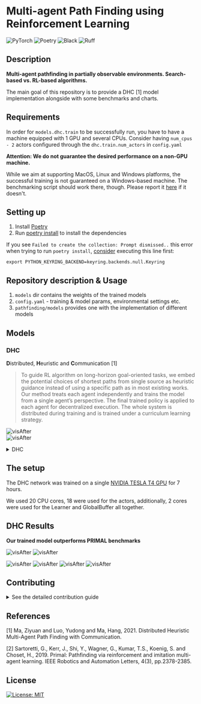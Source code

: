 # Multi-agent Path Finding using Reinforcement Learning


![PyTorch](https://img.shields.io/badge/PyTorch-%23EE4C2C.svg?style=flat&logo=PyTorch&logoColor=white)
![Poetry](https://img.shields.io/badge/Poetry-%2300C4CC.svg?style=flat&logo=Poetry&logoColor=white)
![Black](https://img.shields.io/badge/code%20style-black-000000.svg)
![Ruff](https://img.shields.io/endpoint?url=https://raw.githubusercontent.com/charliermarsh/ruff/main/assets/badge/v1.json)

## Description

**Multi-agent pathfinding in partially observable environments. Search-based vs. RL-based algorithms.**

The main goal of this repository is to provide a DHC [1] model implementation alongside with some benchmarks and charts.

## Requirements
In order for `models.dhc.train` to be successfully run, you have to have a machine equipped with 1 GPU and several CPUs.
Consider having `num_cpus - 2` actors configured through the `dhc.train.num_actors` in `config.yaml`

**Attention: We do not guarantee the desired performance on a non-GPU machine.**

While we aim at supporting MacOS, Linux and Windows platforms, the successful training is not guaranteed on a Windows-based machine. 
The benchmarking script should work there, though. Please report it [here](https://github.com/acforvs/po-mapf-thesis/issues) if it doesn't.

## Setting up
1. Install [Poetry](https://python-poetry.org)
2. Run [poetry install](https://python-poetry.org/docs/cli/#install) to install the dependencies

If you see ``Failed to create the collection: Prompt dismissed..`` this error when trying to run `poetry install`, [consider](https://github.com/python-poetry/poetry/issues/1917#issuecomment-1251667047) executing this line first:
```shell
export PYTHON_KEYRING_BACKEND=keyring.backends.null.Keyring
```

## Repository description & Usage 
1. `models` dir contains the weights of the trained models
2. `config.yaml` - training & model params, environmental settings etc.
3. `pathfinding/models` provides one with the implementation of different models

## Models
### DHC

**D**istributed, **H**euristic and **C**ommunication [1]

> To guide RL algorithm on long-horizon goal-oriented tasks, we embed the potential choices of shortest paths from single source as heuristic guidance instead of using a specific path as in most existing works. Our method treats each agent independently and trains the model from a single agent’s perspective. The final trained policy is applied to each agent for decentralized execution. The whole system is distributed during training and is trained under a curriculum learning strategy.

![visAfter](./static/DHC_architecture.png)  
![visAfter](./static/DHC_training.png)

<details>
    <summary>DHC</summary>

#### Benchmarking 

**To run the generated test suite, run**
```shell
poetry run python3 pathfinding/models/dhc/evaluate.py test_model TESTS_DESCR MODEL_ID
```
where
* TESTS_DESCR is a string of the format `'[(map_length, num_agents, density), ...]'` (you may want to copy this line from the generation command)
* MODEL_ID is the name of the file from the `models` dir
For example, by running

```shell
poetry run python3 pathfinding/models/dhc/evaluate.py test_model '[(40, 16, 0.3), (80, 4, 0.1)]' 60000
```
you will benchmark the `models/60000.pth` on the provided test cases 

**Attention: the test cases must be generated first!** 

#### Training
1. Set the desired `actors` amount by setting the appropriate value for `dhc.train.num_actors` in `config.yaml`

It is recommended to use the amount of CPU cores on you machine minus 2

2. To initialize training, run
```shell
poetry run python3 pathfinding/models/dhc/train.py
```

The `models` dir will be created afterwards where the weights of the intermediate models will be saved.

#### Visualizing

1. To visualize the results, run
```shell
poetry run python3 pathfinding/models/dhc/visualize.py MODEL_ID TEST_NAME TEST_ID
```
where
* MODEL_ID is the name of the file from the `models` dir
* TEST_NAME is the name of the file with tests, for example `80length_32agents_0.3density.pkl`
* TEST_ID [optional], id of the test from the provided test suite

</details>

## The setup
The DHC network was trained on a single [NVIDIA TESLA T4 GPU](https://www.nvidia.com/en-us/data-center/tesla-t4/) for 7 hours.

We used 20 CPU cores, 18 were used for the actors, additionally, 2 cores were used for the Learner and GlobalBuffer all together.


## DHC Results

**Our trained model outperforms PRIMAL benchmarks**

![visAfter](./static/chart_40x40.png)
![visAfter](./static/chart_80x80.png)

![visAfter](./static/DHC_10x10_4_good.gif)
![visAfter](./static/DHC_40x40_4_good.gif)
![visAfter](./static/DHC_40x40_16_good.gif)
![visAfter](./static/DHC_40x40_16_dense.gif)


## Contributing
<details>
    <summary>See the detailed contribution guide</summary>

1. Install [black](https://github.com/psf/black), you can likely run
```shell
pip3 install black 
```

2. Use [black](https://github.com/psf/black) to ensure that the codestyle remains great
```shell
poetry run black .
```
3. Use [ruff](https://github.com/charliermarsh/ruff) to lint all the files
```shell
poetry run ruff .
```
4. Make sure tests are OK 
```shell
poetry run pytest
```
5. Create a PR with new features
</details>

## References

<a id="1">[1]</a> 
Ma, Ziyuan and Luo, Yudong and Ma, Hang, 2021. Distributed Heuristic Multi-Agent Path Finding with Communication.

<a id="2">[2]</a> 
Sartoretti, G., Kerr, J., Shi, Y., Wagner, G., Kumar, T.S., Koenig, S. and Choset, H., 2019. Primal: Pathfinding via reinforcement and imitation multi-agent learning. IEEE Robotics and Automation Letters, 4(3), pp.2378-2385.

## License

[![License: MIT](https://img.shields.io/badge/License-MIT-yellow.svg)](https://github.com/acforvs/po-mapf-thesis/blob/main/LICENSE)


